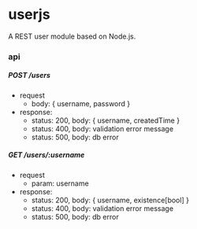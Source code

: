 # userjs
A REST user module based on Node.js.

### api

##### POST /users
- request 
    - body: { username, password }
- response:
    - status: 200, body: { username, createdTime }
    - status: 400, body: validation error message
    - status: 500, body: db error

##### GET /users/:username
- request 
    - param: username
- response:
    - status: 200, body: { username, existence[bool] }
    - status: 400, body: validation error message
    - status: 500, body: db error

